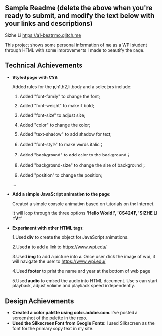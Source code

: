 ## Sample Readme (delete the above when you're ready to submit, and modify the text below with your links and descriptions)

Sizhe Li
https://a1-beatrimo.glitch.me

This project shows some personal information of me as a WPI student through HTML with some improvements I made to beautify the page.

## Technical Achievements

- **Styled page with CSS**:
  
  Added rules for the p,h1,h2,li,body and a selectors include:

  1. Added "font-family" to change the font;

  2. Added "font-weight" to make it bold;

  3. Added "font-size" to adjust size;
 
  4. Added "color" to change the color;
 
  5. Added "text-shadow" to add shadow for text;
  
  6. Added "font-style" to make words italic；

  7. Added "background" to add color to the background；

  8. Added "background-size" to change the size of background；

  9. Added "position" to change the position;

  ...
  
- **Add a simple JavaScript animation to the page**:

  Created a simple console animation based on tutorials on the Internet.
 
  It will loop through the three options **'Hello World!', 'CS4241', 'SIZHE LI =V='**

- **Experiment with other HTML tags**:

  1.Used **div** to create the object for JavaScript animations.
  
  2.Used **a** to add a link to https://www.wpi.edu/
  
  3.Used **img** to add a picture into **a**. Once user click the image of wpi, it will navigate the user to https://www.wpi.edu/
 
  4.Used **footer** to print the name and year at the bottom of web page
  
  5.Used **audio** to embed the audio into  HTML document. Users can start playback, adjust volume and playback speed independently.
  
## Design Achievements
- **Created a color palette using color.adobe.com**. I've posted a screenshot of the palette in the repo.
- **Used the Silkscreen Font from Google Fonts**: I used Silkscreen as the font for the primary copy text in my site.
